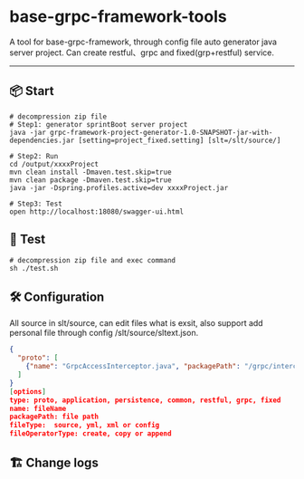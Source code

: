 # base-grpc-framework-tools
A tool for base-grpc-framework, through config file auto generator java server project. Can create restful、grpc and fixed(grp+restful) service. 

-------------------------------------------------------------------------------
## 📦 Start
```
# decompression zip file
# Step1: generator sprintBoot server project
java -jar grpc-framework-project-generator-1.0-SNAPSHOT-jar-with-dependencies.jar [setting=project_fixed.setting] [slt=/slt/source/]

# Step2: Run 
cd /output/xxxxProject
mvn clean install -Dmaven.test.skip=true
mvn clean package -Dmaven.test.skip=true
java -jar -Dspring.profiles.active=dev xxxxProject.jar

# Step3: Test
open http://localhost:18080/swagger-ui.html
```

## 🧬 Test
```
# decompression zip file and exec command
sh ./test.sh
```

## 🛠️ Configuration
All source in slt/source, can edit files what is exsit, also support add personal file through config /slt/source/sltext.json.
```JSON
{
  "proto": [
    {"name": "GrpcAccessInterceptor.java", "packagePath": "/grpc/interceptor", "fileType": "source", "fileOperatorType": "create"}
  ]
}
[options]
type: proto, application, persistence, common, restful, grpc, fixed
name: fileName
packagePath: file path 
fileType:  source, yml, xml or config
fileOperatorType: create, copy or append
```
## 🏗️ Change logs